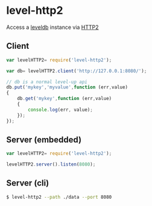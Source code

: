 level-http2
===========

Access a [leveldb](http://leveldb.org/) instance via [HTTP2](https://github.com/molnarg/node-http2)

## Client

```javascript
var levelHTTP2= require('level-http2');

var db= levelHTTP2.client('http://127.0.0.1:8080/');

// db is a normal level-up api
db.put('mykey','myvalue',function (err,value)
{
    db.get('mykey',function (err,value)
    {
        console.log(err, value);
    });
});

```

## Server (embedded)

```javascript
var levelHTTP2= require('level-http2');

levelHTTP2.server().listen(8080);
```

## Server (cli)

```sh
$ level-http2 --path ./data --port 8080
```
